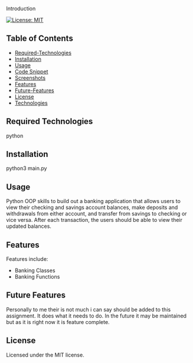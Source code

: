 Introduction

[![License: MIT](https://img.shields.io/badge/License-MIT-yellow.svg)](https://opensource.org/licenses/MIT)


## Table of Contents

- [Required-Technologies](#required-technologies)
- [Installation](#installation)
- [Usage](#usage)
- [Code Snippet](#code-snippet)
- [Screenshots](#screenshots)
- [Features](#features)
- [Future-Features](#future-features)
- [License](#license)
- [Technologies](#technologies-used)


## Required Technologies

python 

## Installation
python3 main.py

## Usage

Python OOP skills to build out a banking application that allows users to view their checking and savings account balances, make deposits and withdrawals from either account, and transfer from savings to checking or vice versa. After each transaction, the users should be able to view their updated balances.


## Features

Features include:

- Banking Classes
- Banking Functions

## Future Features

Personally to me their is not much i can say should be added to this assignment. It does what it needs to do. In the future it may be maintained but as it is right now it is feature complete.

## License

Licensed under the MIT license.
